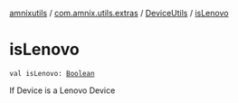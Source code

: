 [amnixutils](../../index.md) / [com.amnix.utils.extras](../index.md) / [DeviceUtils](index.md) / [isLenovo](./is-lenovo.md)

# isLenovo

`val isLenovo: `[`Boolean`](https://kotlinlang.org/api/latest/jvm/stdlib/kotlin/-boolean/index.html)

If Device is a Lenovo Device

